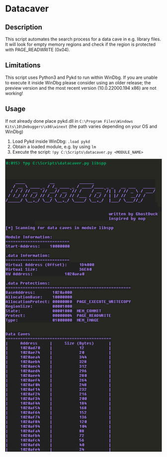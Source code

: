 # Datacaver

## Description
This script automates the search process for a data cave in e.g. library files. 
It will look for empty memory regions and check if the region is protected with PAGE_READWRITE (0x04).



## Limitations
This script uses Python3 and Pykd to run within WinDbg. If you are unable to execute it inside WinDbg please consider using an older release; the preview version and the most recent version (10.0.22000.194 x86) are not working!

## Usage

If not already done place pykd.dll in `C:\Program Files\Windows Kits\10\Debuggers\x86\winext` (the path varies depending on your OS and WinDbg)

1) Load Pykd inside WinDbg: `.load pykd` 
2) Obtain a loaded module, e.g. by using `lm`
3) Execute the script: `!py C:\Scripts\datacaver.py <MODULE_NAME>`

![DataCaverExample.png](images/DataCaverExample.png)

